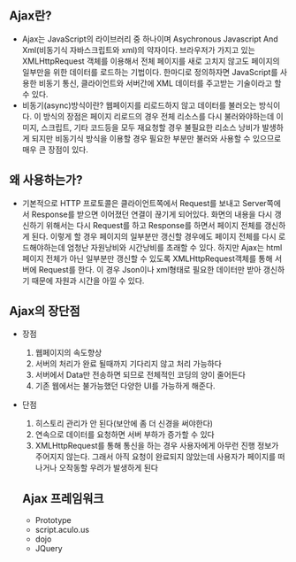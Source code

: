 ## Ajax란?
- Ajax는 JavaScript의 라이브러리 중 하나이며 Asychronous Javascript And Xml(비동기식 자바스크립트와 xml)의 약자이다. 브라우저가 가지고 있는 XMLHttpRequest 객체를 이용해서 전체 페이지를 새로 고치지 않고도 페이지의 일부만을 위한 데이터를 로드하는 기법이다. 한마디로 정의하자면 JavaScript를 사용한 비동기 통신, 클라이언트와 서버간에 XML 데이터를 주고받는 기술이라고 할 수 있다.
- 비동기(async)방식이란? 웹페이지를 리로드하지 않고 데이터를 불러오는 방식이다. 이 방식의 장점은 페이지 리로드의 경우 전체 리소스를 다시 불러와야하는데 이미지, 스크립트, 기타 코드등을 모두 재요청할 경우 불필요한 리소스 낭비가 발생하게 되지만 비동기식 방식을 이용할 경우 필요한 부분만 불러와 사용할 수 있으므로 매우 큰 장점이 있다.

## 왜 사용하는가?
- 기본적으로 HTTP 프로토콜은 클라이언트쪽에서 Request를 보내고 Server쪽에서 Response를 받으면 이어졌던 연결이 끊기게 되어있다. 화면의 내용을 다시 갱신하기 위해서는 다시 Request를 하고 Response를 하면서 페이지 전체를 갱신하게 된다. 이렇게 할 경우 페이지의 일부분만 갱신할 경우에도 페이지 전체를 다시 로드해야하는데 엄청난 자원낭비와 시간낭비를 초래할 수 있다. 하지만 Ajax는 html 페이지 전체가 아닌 일부분만 갱신할 수 있도록 XMLHttpRequest객체를 통해 서버에 Request를 한다. 이 경우 Json이나 xml형태로 필요한 데이터만 받아 갱신하기 때문에 자원과 시간을 아낄 수 있다.

## Ajax의 장단점
- 장점
  <ol>
    <li>웹페이지의 속도향상</li>
    <li>서버의 처리가 완료 될때까지 기다리지 않고 처리 가능하다</li>
    <li>서버에서 Data만 전송하면 되므로 전체적인 코딩의 양이 줄어든다</li>
    <li>기존 웹에서는 불가능했던 다양한 UI를 가능하게 해준다.</li>
  </ol>
- 단점
  <ol>
    <li>히스토리 관리가 안 된다(보안에 좀 더 신경을 써야한다)</li>
    <li>연속으로 데이터를 요청하면 서버 부하가 증가할 수 있다</li>
    <li>XMLHttpRequest를 통해 통신을 하는 경우 사용자에게 아무런 진행 정보가 주어지지 않는다. 그래서 아직 요청이 완료되지 않았는데 사용자가 페이지를 떠나거나 오작동할 우려가 발생하게 된다</li>
  </ol>
  
  ## Ajax 프레임워크
  - Prototype
  - script.aculo.us
  - dojo
  - JQuery
